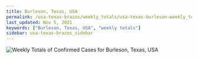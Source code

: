 ```yaml
---
title: Burleson, Texas, USA
permalink: /usa-texas-brazos/weekly_totals/usa-texas-burleson-weekly_totals.html
last_updated: Nov 5, 2021
keywords: ["Burleson, Texas, USA", "weekly totals"]
sidebar: usa-texas-brazos_sidebar
---
```


![Weekly Totals of Confirmed Cases for Burleson, Texas, USA](/covid_tracker/images/graphs/usa-texas-burleson-weekly_totals_graph.png)
